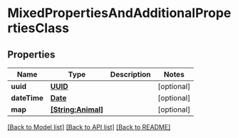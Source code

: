 # MixedPropertiesAndAdditionalPropertiesClass

## Properties
Name | Type | Description | Notes
------------ | ------------- | ------------- | -------------
**uuid** | [**UUID**](UUID.md) |  | [optional] 
**dateTime** | [**Date**](Date.md) |  | [optional] 
**map** | [**[String:Animal]**](Animal.md) |  | [optional] 

[[Back to Model list]](../README.md#documentation-for-models) [[Back to API list]](../README.md#documentation-for-api-endpoints) [[Back to README]](../README.md)


